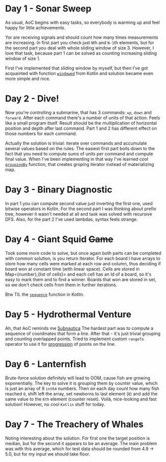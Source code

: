 # Day 1 - Sonar Sweep

As usual, AoC begins with easy tasks, so everybody is warming up and feel happy for little achievements.

Yor are receiving signals and should count how many times measurements are increasing. In first part you check 
just `N`th and `N-1`th elements, but for the second part you deal with whole sliding window of size 3. However, I love that
task, because part 1 can be solved as counting increasing sliding window of size 1.

First I've implemented that sliding window
by myself, but then I've got acquainted with function [`windowed`](https://kotlinlang.org/api/latest/jvm/stdlib/kotlin.collections/windowed.html) 
from Kotlin and solution became even more simple and nice.

# Day 2 - Dive!
Now you're controlling a submarine, that has 3 commands: `up`, `down` and `forward`. After each command there's a number
of units of that action. Feels like a small program itself. Result should be the multiplication of horizontal position and
depth after last command. Part 1 and 2 has different effect on those numbers for each command.

Actually the solution is trivial: iterate over commands and accumulate several values based on the rules. The easiest first
part boils down to the fact that you need to compute sums of units per command and compute final value. When I've been implementing
in that way I've learned cool [`groupingBy`](https://kotlinlang.org/api/latest/jvm/stdlib/kotlin.collections/grouping-by.html) function,
that creates groping iterator instead of materializing map.

# Day 3 - Binary Diagnostic

In part 1 you can compute second value just inverting the first one, used bitwise operators in Kotlin. For the second part
I was thinking about prefix tree, however it wasn't needed at all and task was solved with recursive DFS. Also, for the part 2
I've used lambdas, syntax feels strange.

# Day 4 - Giant Squid ~~Game~~

Took some more code to solve, but once again both parts can be completed with common solution, is you return Iterator. For
each board I have arrays to store how many cells were marked at each row and column, thus deciding if board won at constant time (with linear space).
Cells are stored in Map<{number},{list of cells}> and each cell has an Id of a board, so it's easy to mark them and to find a winner.
Boards that won are stored in set, so we don't check cells from them in further iterations.

Btw TIL the [`sequence`](https://kotlinlang.org/docs/sequences.html#from-chunks) function in Kotlin.

# Day 5 - Hydrothermal Venture

Ah, that AoC reminds me [Subnautica](https://store.steampowered.com/app/264710/Subnautica/) The hardest part was to compute a sequence of coordinates that form a line. After that - it's just trivial grouping and
counting overlapped points. Tried to implement custom `rangeTo` operator to use it for [progression](https://kotlinlang.org/docs/ranges.html#progression) 
of points on the line.

# Day 6 - Lanternfish

Brute-force solution definitely will lead to OOM, cause fish are growing exponentially. The key to solve it is grouping 
them by counter value, which is just an array of 9 `int64` numbers. Then on each day count how many fish reached `0`,
shift left the array, set newborns to last element (`8`) and add the same value to the `6th` element (counter reset).
Voilà, nice-looking and fast solution! However, no cool `Kotlin` stuff for today.

# Day 7 - The Treachery of Whales

Noting interesting about the solution. For first one the target position is median, but for the second it appears to be
an average. The main problem was with this average, which for test data should be rounded from 4.9 -> 5.0, but for my input 
we should take floor.


